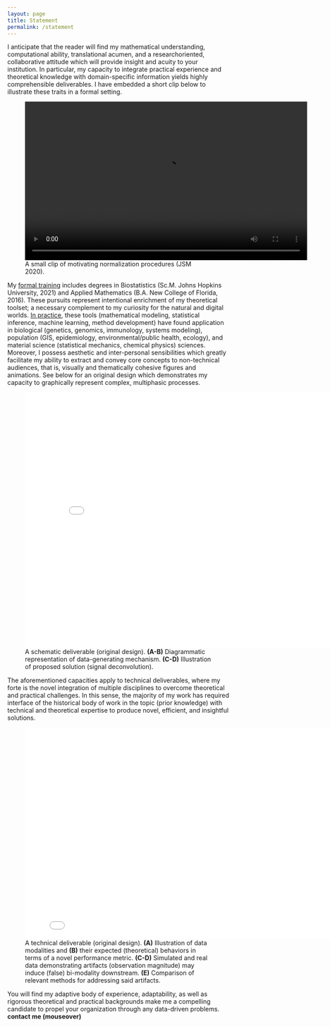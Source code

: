 ```yaml
---
layout: page
title: Statement
permalink: /statement
---
```


I anticipate that the reader will find my mathematical understanding, computational ability, translational acumen,  and a research­oriented, collaborative attitude which will provide insight and acuity to your institution.
In particular, my capacity to integrate practical experience and theoretical knowledge with domain-specific information yields highly comprehensible deliverables.
I have embedded a short clip below to illustrate these traits in a formal setting.

<figure>
  <video width="640" height="360" controls>
   <source src="/images/example_vid1.mp4" type="video/mp4">
  </video>
 <figcaption>A small clip of motivating normalization procedures (JSM 2020).</figcaption>
</figure>


My [formal training](training.markdown) includes degrees in Biostatistics (Sc.M. Johns Hopkins University, 2021) and Applied Mathematics (B.A. New College of Florida, 2016).
These pursuits represent intentional enrichment of my theoretical toolset; a necessary complement to my curiosity for the natural and digital worlds.
[In practice](experience.markdown), these tools (mathematical modeling, statistical inference, machine learning, method development) have found application in biological (genetics, genomics, immunology, systems modeling), population (GIS, epidemiology, environmental/public health, ecology), and material science (statistical mechanics, chemical physics) sciences.
Moreover, I possess aesthetic and inter-personal sensibilities which greatly facilitate my ability to extract and convey core concepts to non-technical audiences, that is, visually and thematically cohesive figures and animations.
See below for an original design which demonstrates my capacity to graphically represent complex, multiphasic processes.

<figure>
  <embed align="center" src="/images/example_fig3.pdf" width="800px" height="580px"/>
  <figcaption> A schematic deliverable (original design).
   <strong>(A-B)</strong> Diagrammatic representation of data-generating mechanism.
   <strong>(C-D)</strong> Illustration of proposed solution (signal deconvolution).
  </figcaption>
</figure>  

The aforementioned capacities apply to technical deliverables, where my forte is the novel integration of multiple disciplines to overcome theoretical and practical challenges.
In this sense, the majority of my work has required interface of the historical body of work in the topic (prior knowledge) with technical and theoretical expertise to produce novel, efficient, and insightful solutions.

<figure>
  <embed align="center" src="/images/example_fig1.pdf" width="800px" height="480px"/>
  <figcaption> A technical deliverable (original design).
   <strong>(A)</strong> Illustration of data modalities and
   <strong>(B)</strong> their expected (theoretical) behaviors in terms of a novel performance metric.
   <strong>(C-D)</strong> Simulated and real data demonstrating artifacts (observation magnitude) may induce (false) bi-modality downstream.
   <strong>(E)</strong> Comparison of relevant methods for addressing said artifacts.
  </figcaption>
</figure>  

You will find my adaptive  body of experience, adaptability, as well as rigorous theoretical and practical backgrounds make me a compelling candidate to propel your organization through any data-driven problems. **<span title="ntdyjack 'at' gmail 'dot' com">contact me (mouseover)</span>**

